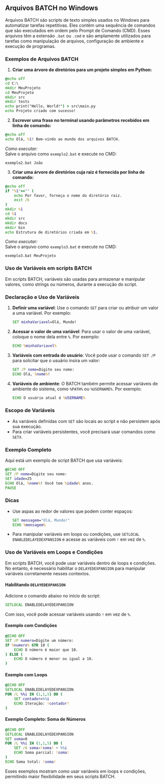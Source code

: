 ## Arquivos BATCH no Windows

Arquivos BATCH são scripts de texto simples usados no Windows para automatizar tarefas repetitivas. Eles contêm uma sequência de comandos que são executados em ordem pelo Prompt de Comando (CMD). Esses arquivos têm a extensão `.bat` ou `.cmd` e são amplamente utilizados para tarefas como manipulação de arquivos, configuração de ambiente e execução de programas.

### Exemplos de Arquivos BATCH

1. **Criar uma árvore de diretórios para um projeto simples em Python:**

```cmd
@echo off
cd C:\
mkdir MeuProjeto
cd MeuProjeto
mkdir src
mkdir tests
echo print("Hello, World!") > src\main.py
echo Projeto criado com sucesso!
```

2. **Escrever uma frase no terminal usando parâmetros recebidos em linha de comando:**

```cmd
@echo off
echo Olá, %1! Bem-vindo ao mundo dos arquivos BATCH.
```

*Como executar:*  
Salve o arquivo como `exemplo2.bat` e execute no CMD:  
```
exemplo2.bat João
```

3. **Criar uma árvore de diretórios cuja raiz é fornecida por linha de comando:**

```cmd
@echo off
if "%1"=="" (
    echo Por favor, forneça o nome do diretório raiz.
    exit /b
)
mkdir %1
cd %1
mkdir src
mkdir docs
mkdir bin
echo Estrutura de diretórios criada em %1.
```

*Como executar:*  
Salve o arquivo como `exemplo3.bat` e execute no CMD:  
```
exemplo3.bat MeuProjeto
```


### Uso de Variáveis em scripts BATCH
Em scripts BATCH, variáveis são usadas para armazenar e manipular valores, como strings ou números, durante a execução do script.

### Declaração e Uso de Variáveis

1. **Definir uma variável**:
   Use o comando `SET` para criar ou atribuir um valor a uma variável. Por exemplo:
   ```cmd
   SET minhaVariavel=Olá, Mundo!
   ```

2. **Acessar o valor de uma variável**:
   Para usar o valor de uma variável, coloque o nome dela entre `%`. Por exemplo:
   ```cmd
   ECHO %minhaVariavel%
   ```

3. **Variáveis com entrada do usuário**:
   Você pode usar o comando `SET /P` para solicitar que o usuário insira um valor:
   ```cmd
   SET /P nome=Digite seu nome: 
   ECHO Olá, %nome%!
   ```

4. **Variáveis de ambiente**:
   O BATCH também permite acessar variáveis de ambiente do sistema, como `%PATH%` ou `%USERNAME%`. Por exemplo:
   ```cmd
   ECHO O usuário atual é %USERNAME%
   ```

### Escopo de Variáveis
- As variáveis definidas com `SET` são locais ao script e não persistem após sua execução.
- Para criar variáveis persistentes, você precisará usar comandos como `SETX`.

### Exemplo Completo
Aqui está um exemplo de script BATCH que usa variáveis:
```cmd
@ECHO OFF
SET /P nome=Digite seu nome: 
SET idade=25
ECHO Olá, %nome%! Você tem %idade% anos.
PAUSE
```

### Dicas
- Use aspas ao redor de valores que podem conter espaços:
  ```cmd
  SET mensagem="Olá, Mundo!"
  ECHO %mensagem%
  ```
- Para manipular variáveis em loops ou condições, use `SETLOCAL ENABLEDELAYEDEXPANSION` e acesse as variáveis com `!` em vez de `%`.

### Uso de Variáveis em Loops e Condições

Em scripts BATCH, você pode usar variáveis dentro de loops e condições. No entanto, é necessário habilitar o `DELAYEDEXPANSION` para manipular variáveis corretamente nesses contextos.

#### Habilitando `DELAYEDEXPANSION`
Adicione o comando abaixo no início do script:
```cmd
SETLOCAL ENABLEDELAYEDEXPANSION
```
Com isso, você pode acessar variáveis usando `!` em vez de `%`.

#### Exemplo com Condições
```cmd
@ECHO OFF
SET /P numero=Digite um número: 
IF %numero% GTR 10 (
    ECHO O número é maior que 10.
) ELSE (
    ECHO O número é menor ou igual a 10.
)
```

#### Exemplo com Loops
```cmd
@ECHO OFF
SETLOCAL ENABLEDELAYEDEXPANSION
FOR /L %%i IN (1,1,5) DO (
    SET contador=%%i
    ECHO Iteração: !contador!
)
```

#### Exemplo Completo: Soma de Números
```cmd
@ECHO OFF
SETLOCAL ENABLEDELAYEDEXPANSION
SET soma=0
FOR /L %%i IN (1,1,5) DO (
    SET /A soma=!soma! + %%i
    ECHO Soma parcial: !soma!
)
ECHO Soma total: !soma!
```

Esses exemplos mostram como usar variáveis em loops e condições, permitindo maior flexibilidade em seus scripts BATCH.
